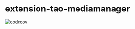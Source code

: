 extension-tao-mediamanager
==========================

[![codecov](https://codecov.io/gh/oat-sa/extension-tao-mediamanager/branch/master/graph/badge.svg)](https://codecov.io/gh/oat-sa/extension-tao-mediamanager)
